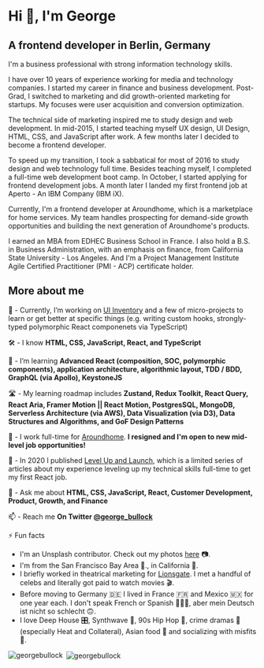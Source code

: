 <h1 align="left">Hi 👋, I'm George</h1>
<h2 align="left">A frontend developer in Berlin, Germany</h2>

I'm a business professional with strong information technology skills.

I have over 10 years of experience working for media and technology companies. I started my career in finance and business development. Post-Grad, I switched to marketing and did growth-oriented marketing for startups. My focuses were user acquisition and conversion optimization.

The technical side of marketing inspired me to study design and web development. In mid-2015, I started teaching myself UX design, UI Design, HTML, CSS, and JavaScript after work. A few months later I decided to become a frontend developer.

To speed up my transition, I took a sabbatical for most of 2016 to study design and web technology full time. Besides teaching myself, I completed a full-time web development boot camp. In October, I started applying for frontend development jobs. A month later I landed my first frontend job at Aperto - An IBM Company (IBM iX).

Currently, I'm a frontend developer at Aroundhome, which is a marketplace for home services. My team handles prospecting for demand-side growth opportunities and building the next generation of Aroundhome's products.

I earned an MBA from EDHEC Business School in France. I also hold a B.S. in Business Administration, with an emphasis on finance, from California State University - Los Angeles. And I'm a Project Management Institute Agile Certified Practitioner (PMI - ACP) certificate holder.

<h2 align="left">More about me</h2>

🔭 - Currently, I’m working on [UI Inventory](https://github.com/georgebullock/ui-inventory) and a few of micro-projects to learn or get better at specific things (e.g. writing custom hooks, strongly-typed polymorphic React componenets via TypeScript)

🛠️ - I know **HTML, CSS, JavaScript, React, and TypeScript**

🌱 - I’m learning **Advanced React (composition, SOC, polymorphic components), application architecture, algorithmic layout, TDD / BDD, GraphQL (via Apollo), KeystoneJS**

🛣️ - My learning roadmap includes **Zustand, Redux Toolkit, React Query, React Aria, Framer Motion || React Motion, PostgresSQL, MongoDB, Serverless Architecture (via AWS), Data Visualization (via D3), Data Structures and Algorithms, and GoF Design Patterns**

🤝  - I work full-time for [Aroundhome](https://www.aroundhome.de/). **I resigned and I'm open to new mid-level job opportunities!**

📝 - In 2020 I published [Level Up and Launch](https://medium.com/level-up-and-launch), which is a limited series of articles about my experience leveling up my technical skills full-time to get my first React job.

💬 - Ask me about **HTML, CSS, JavaScript, React, Customer Development, Product, Growth, and Finance**

📫 - Reach me **On Twitter [@george_bullock](https://twitter.com/george_bullock)**

⚡ Fun facts 
 - I'm an Unsplash contributor. Check out my photos [here](https://unsplash.com/@george_bullock) 📷.
 - I'm from the San Francisco Bay Area 🌉., in California 🌴.
 - I briefly worked in theatrical marketing for [Lionsgate](https://www.lionsgate.com/). I met a handful of celebs and literally got paid to watch movies 🎬.
 - Before moving to Germany 🇩🇪  I lived in France 🇫🇷  and Mexico 🇲🇽  for one year each. I don't speak French or Spanish 🤷🏾‍♂️, aber mein Deutsch ist nicht so schlecht 🙃.
 - I love Deep House 🎛️, Synthwave 🦄, 90s Hip Hop 🎤, crime dramas 🔫 (especially Heat and Collateral), Asian food 🥡 and socializing with misfits 🤡. 

<p><img align="left" src="https://github-readme-stats.vercel.app/api/top-langs/?username=georgebullock&layout=compact" alt="georgebullock" /></p>

<p>&nbsp;<img align="center" src="https://github-readme-stats.vercel.app/api?username=georgebullock&show_icons=true" alt="georgebullock" /></p>

